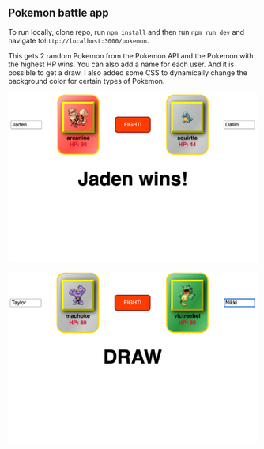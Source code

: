 ## Pokemon battle app

To run locally, clone repo, run `npm install` and then run `npm run dev` and navigate to`http://localhost:3000/pokemon`.

This gets 2 random Pokemon from the Pokemon API and the Pokemon with the highest HP wins.  You can also add a name for each user. And it is possible to get a draw.  I also added some CSS to dynamically change the background color for certain types of Pokemon.

![Screenshot](pokemon-1.png)

![Screenshot](pokemon-2.png)

